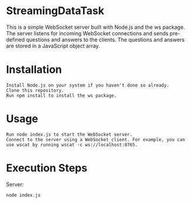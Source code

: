 # StreamingDataTask
This is a simple WebSocket server built with Node.js and the ws package. The server listens for incoming WebSocket connections and sends pre-defined questions and answers to the clients. The questions and answers are stored in a JavaScript object array.

# Installation

    Install Node.js on your system if you haven't done so already.
    Clone this repository.
    Run npm install to install the ws package.
    
# Usage

    Run node index.js to start the WebSocket server.
    Connect to the server using a WebSocket client. For example, you can use wscat by running wscat -c ws://localhost:8765.

# Execution Steps
Server:

    node index.js
    
